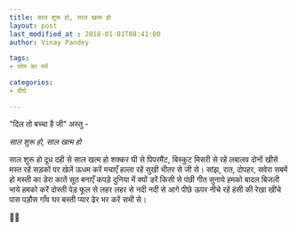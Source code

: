 ```yaml
---
title: साल शुरू हो, साल खत्म हो
layout: post
last_modified_at : 2018-01-01T08:41:00
author: Vinay Pandey

tags:
- सोम का मर्म

categories:
- दीर्घ

---
```


"दिल तो बच्चा है जी"
अस्तु -



*साल शुरू हो, साल खत्म हो*

साल शुरू हो दूध दही से
साल खत्म हो शक्कर घी से
पिपरमैंट, बिस्कुट मिसरी से
रहें लबालव दोनों खीसे
मस्त रहें सड़कों पर खेलें
ऊधम करें मचाएँ हल्ला
रहें सुखी भीतर से जी से।
सांझ, रात, दोपहर, सवेरा
सबमें हो मस्ती का डेरा
कातें सूत बनाएँ कपड़े
दुनिया में क्यों डरें किसी से
पंछी गीत सुनाये हमको
बादल बिजली भाये हमको
करें दोस्ती पेड़ फूल से
लहर लहर से नदी नदी से
आगे पीछे ऊपर नीचे
रहें हंसी की रेखा खींचे
पास पड़ौस गाँव घर बस्ती
प्यार ढेर भर करें सभी से।

🌷🌷
